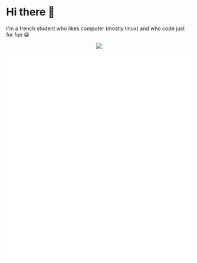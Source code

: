 # Hi there 👋
I'm a french student who likes computer (mostly linux) and who code just for fun :grin:

<p align="center">
  <a href="https://en.wikipedia.org/wiki/NixOS" alt="NixOS Wikipedia Page">
        <img src="https://img.shields.io/badge/OS-NixOS-informational?style=for-the-badge&logo=Nixos&logoColor=white" /></a>
  <!--
  <a href="https://alexoo.notion.site/Portfolio-55e12a0097b94be38120ecae8e5c2734" alt="My Notion Portfolio">
        <img src="https://img.shields.io/badge/Portfolio-My%20Notion%20Page-informational?style=for-the-badge&logo=notion&logoColor=white&color=red" /></a>
  --->
</p>

<p align="center">
  <img src="https://github.com/DarkOnion0/DarkOnion0/blob/master/github-metrics.svg" />
</p>
<!--
![Metrics](https://github.com/DarkOnion0/DarkOnion0/blob/master/github-metrics.svg)

**DarkOnion0/DarkOnion0** is a ✨ _special_ ✨ repository because its `README.md` (this file) appears on your GitHub profile.

Here are some ideas to get you started:

- 🔭 I’m currently working on ...
- 🌱 I’m currently learning ...
- 👯 I’m looking to collaborate on ...
- 🤔 I’m looking for help with ...
- 💬 Ask me about ...
- 📫 How to reach me: ...
- 😄 Pronouns: ...
- ⚡ Fun fact: ...
-->
